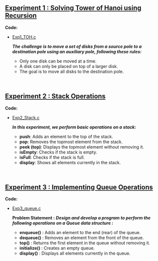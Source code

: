 ## [Experiment 1 : Solving Tower of Hanoi using Recursion](https://docs.google.com/document/d/1_hRp5XcbNSkFNvlLtYMVCVwG5CMisZSlIA5xz2MM1kk/edit?usp=sharing)

**Code:** 
* [Exp1_TOH.c](https://github.com/Ash4-k/DSA-LAB/blob/main/Exp1/Exp1_TOH.c)


    ***The challenge is to move a set of disks from a source pole to a destination pole using an auxiliary pole, following these rules:***

    * Only one disk can be moved at a time. 
    * A disk can only be placed on top of a larger disk.
    * The goal is to move all disks to the destination pole.


<br>

## [Experiment 2 : Stack Operations](https://docs.google.com/document/d/1eeobnEWJhxAAfCECxgsNmEAGAU3BdZpgL1_AEe8gRjc/edit?usp=sharing)

**Code:**
* [Exp2_Stack.c](https://github.com/Ash4-k/DSA-LAB/blob/main/Exp2/Exp2_Stack.c)


    ***In this experiment, we perform basic operations on a stack:***

    * **push**: Adds an element to the top of the stack.
    * **pop**: Removes the topmost element from the stack.
    * **peek (top)**: Displays the topmost element without removing it.
    * **isEmpty**: Checks if the stack is empty.
    * **isFull**: Checks if the stack is full.
    * **display**: Shows all elements currently in the stack.


<br> 

## [Experiment 3 : Implementing Queue Operations](https://docs.google.com/document/d/1-CTO5Aj0JkhocFczA5S_haIPYggQZ7Spe3kfkI6ikhU/edit?usp=sharing)
**Code:** 
* [Exp3_queue.c](https://github.com/Ash4-k/DSA-LAB/blob/main/Exp3/Exp3_queue.c)

    **Problem Statement :**
    ***Design and develop a program to perform the following operations on a Queue data structure :***

    * **enqueue()** : Adds an element to the end (rear) of the queue.
    * **dequeue()** : Removes an element from the front of the queue.
    * **top()** : Returns the first element in the queue without removing it.
    * **initialize()** : Creates an empty queue.
    * **display()** : Displays all elements currently in the queue.


